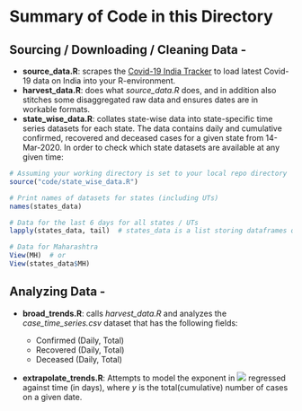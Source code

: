 # Summary of Code in this Directory

## Sourcing / Downloading / Cleaning Data -
- **source_data.R**: scrapes the [Covid-19 India Tracker](https://api.covid19india.org/) to load latest Covid-19 data on India into your R-environment.
- **harvest_data.R**: does what *source_data.R* does, and in addition also stitches some disaggregated raw data and ensures dates are in workable formats.
- **state_wise_data.R**: collates state-wise data into state-specific time series datasets for each state. The data contains daily and cumulative confirmed, recovered and deceased cases for a given state from 14-Mar-2020. In order to check which state datasets are available at any given time:

```r
# Assuming your working directory is set to your local repo directory
source("code/state_wise_data.R")

# Print names of datasets for states (including UTs)
names(states_data)

# Data for the last 6 days for all states / UTs
lapply(states_data, tail)  # states_data is a list storing dataframes of alls states

# Data for Maharashtra
View(MH)  # or
View(states_data$MH)
```

## Analyzing Data -
- **broad_trends.R**: calls *harvest_data.R* and analyzes the *case_time_series.csv* dataset that has the following fields:
	* Confirmed (Daily, Total)
	* Recovered (Daily, Total)
	* Deceased (Daily, Total)
	
- **extrapolate_trends.R**: Attempts to model the exponent in <img src="https://render.githubusercontent.com/render/math?math=log(y)^{exponent}"> regressed against time (in days), where *y* is the total(cumulative) number of cases on a given date.
